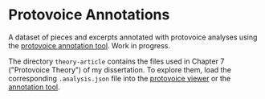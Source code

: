 # Protovoice Annotations

A dataset of pieces and excerpts annotated with protovoice analyses
using the [protovoice annotation tool](https://github.com/DCMLab/protovoice-annotation-tool).
Work in progress.

The directory `theory-article` contains the files used in Chapter 7 ("Protovoice Theory")
of my dissertation.
To explore them, load the corresponding `.analysis.json` file into
the [protovoice viewer](https://dcmlab.github.io/protovoice-annotation-tool/viewer/)
or the [annotation tool](https://dcmlab.github.io/protovoice-annotation-tool/).
